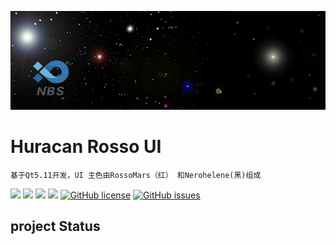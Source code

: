 ![](https://github.com/NBSChain/NBS-QML/blob/master/HuracanRosso/images/bg.png?raw=true)
# Huracan Rosso UI
    基于Qt5.11开发，UI 主色由RossoMars（红） 和Nerohelene(黑)组成

![](https://img.shields.io/badge/%E7%89%88%E6%9D%83%E8%AE%B8%E5%8F%AF-MIT-orange.svg)
![](https://img.shields.io/badge/Qt-5.11-blue.svg)
![](https://img.shields.io/badge/QtQuick-2.2-blue.svg)
![](https://img.shields.io/badge/VS-2017-blue.svg)
[![GitHub license](https://img.shields.io/github/license/NBSChain/NBS-QML.svg)](https://github.com/NBSChain/NBS-QML/blob/master/LICENSE)
[![GitHub issues](https://img.shields.io/github/issues/NBSChain/NBS-QML.svg)](https://github.com/NBSChain/NBS-QML/issues)

## project Status




